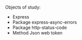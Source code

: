 Objects of study:
- Express
- Package express-async-errors
- Package http-status-code
- Method Json web token
